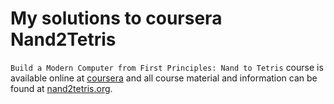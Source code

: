 # My solutions to coursera Nand2Tetris

`Build a Modern Computer from First Principles: Nand to Tetris` course is available online at [coursera](https://www.coursera.org/) and all course material and information can be found at [nand2tetris.org](nand2tetris.org).
